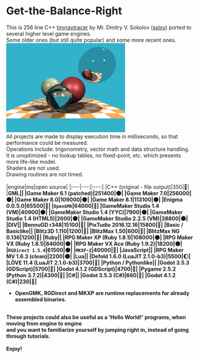 # Get-the-Balance-Right
This is 256 line C++ [tinyraytracer](https://github.com/ssloy/tinyraytracer) by Mr. Dmitry V. Sokolov ([ssloy](https://github.com/ssloy)) ported to several higher level game engines.<br>
Some older ones (but still quite popular) and some more recent ones.<br>
![original](original.png)<br>
All projects are made to display execution time in milliseconds, so that performance could be measured.<br>
Operations include: trigonometry, vector math and data structure handling.<br>
It is unoptimized - no lookup tables, no fixed-point, etc. which presents more life-like model.<br>
Shaders are not used.<br>
Drawing routines are not timed.<br>
<br>
|engine|ms|open source|
|:---|---:|:---:|
|C++ (original - file output)|350|🌝|
|<b>GML||
|Game Maker 6.1 (patched)|251400|🌑|
|Game Maker 7.0|256000|🌑|
|Game Maker 8.0|109000|🌑|
|Game Maker 8.1|113100|🌑|
|Enigma 0.0.5.0|65500|🌝|
|`OpenGMK`|64000|🌝|
|GameMaker Studio 1.4 (VM)|40900|🌑|
|GameMaker Studio 1.4 (YYC)|7900|🌑|
|GameMaker Studio 1.4 (HTML5)|2600|🌑|
|GameMaker Studio 2.2.5 (VM)|38800|🌑|
|<b>DIV||
|BennuGD r348|15100|🌝|
|PixTudio 2016.12.16|15800|🌝|
|<b>Basic / Basiclike||
|Blitz3D	1.110|1200|🌝|
|BlitzMax 1.50|600|🌝|
|BlitzMax NG 0.136|1200|🌝|
|<b>Ruby||
|RPG Maker XP (Ruby 1.8.1)|108000|🌑|
|RPG Maker VX (Ruby 1.8.1)|84000|🌑|
|RPG Maker VX Ace (Ruby 1.9.2)|18200|🌑|
|`RGDirect 1.5.4`|61500|🌑|
|`MKXP-Z`|40000|🌝|
|<b>JavaScript||
|RPG Maker MV 1.6.3 (clean)|2200|🌑|
|<b>Lua||
|Defold 1.6.0 (LuaJIT 2.1.0-b3)|5500|🌔|
|LÖVE 11.4 (LuaJIT 2.1.0-b3)|3700|🌝|
|<b>Python / Pythonlike||
|Godot 3.5.3 (GDScript)|5700|🌝|
|Godot 4.1.2 (GDScript)|4700|🌝|
|Pygame 2.5.2 (Python 3.7.2)|4300|🌝|
|<b>C#||
|Godot 3.5.3 (C#)|660|🌝|
|Godot 4.1.2 (C#)|230|🌝|
* OpenGMK, RGDirect and MKXP are runtime replacements for already assembled binaries.
<br>
These projects could also be useful as a 'Hello World!' programs, when moving from engine to engine<br>
and you want to familiarize yourself by jumping right in, instead of going through tutorials.<br>
<br>
Enjoy!<br>

